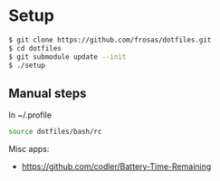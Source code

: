 # Setup

```bash
$ git clone https://github.com/frosas/dotfiles.git
$ cd dotfiles
$ git submodule update --init
$ ./setup
```

## Manual steps

In ~/.profile

```bash
source dotfiles/bash/rc
```
 
Misc apps:

- https://github.com/codler/Battery-Time-Remaining
